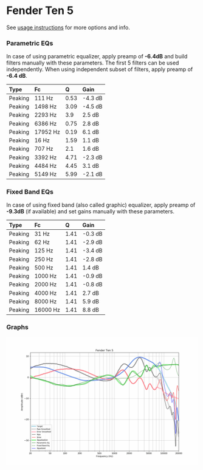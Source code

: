 # Fender Ten 5
See [usage instructions](https://github.com/jaakkopasanen/AutoEq#usage) for more options and info.

### Parametric EQs
In case of using parametric equalizer, apply preamp of **-6.4dB** and build filters manually
with these parameters. The first 5 filters can be used independently.
When using independent subset of filters, apply preamp of **-6.4 dB**.

| Type    | Fc       |    Q | Gain    |
|:--------|:---------|:-----|:--------|
| Peaking | 111 Hz   | 0.53 | -4.3 dB |
| Peaking | 1498 Hz  | 3.09 | -4.5 dB |
| Peaking | 2293 Hz  | 3.9  | 2.5 dB  |
| Peaking | 6386 Hz  | 0.75 | 2.8 dB  |
| Peaking | 17952 Hz | 0.19 | 6.1 dB  |
| Peaking | 16 Hz    | 1.59 | 1.1 dB  |
| Peaking | 707 Hz   | 2.1  | 1.6 dB  |
| Peaking | 3392 Hz  | 4.71 | -2.3 dB |
| Peaking | 4484 Hz  | 4.45 | 3.1 dB  |
| Peaking | 5149 Hz  | 5.99 | -2.1 dB |

### Fixed Band EQs
In case of using fixed band (also called graphic) equalizer, apply preamp of **-9.3dB**
(if available) and set gains manually with these parameters.

| Type    | Fc       |    Q | Gain    |
|:--------|:---------|:-----|:--------|
| Peaking | 31 Hz    | 1.41 | -0.3 dB |
| Peaking | 62 Hz    | 1.41 | -2.9 dB |
| Peaking | 125 Hz   | 1.41 | -3.4 dB |
| Peaking | 250 Hz   | 1.41 | -2.8 dB |
| Peaking | 500 Hz   | 1.41 | 1.4 dB  |
| Peaking | 1000 Hz  | 1.41 | -0.9 dB |
| Peaking | 2000 Hz  | 1.41 | -0.8 dB |
| Peaking | 4000 Hz  | 1.41 | 2.7 dB  |
| Peaking | 8000 Hz  | 1.41 | 5.9 dB  |
| Peaking | 16000 Hz | 1.41 | 8.8 dB  |

### Graphs
![](./Fender%20Ten%205.png)